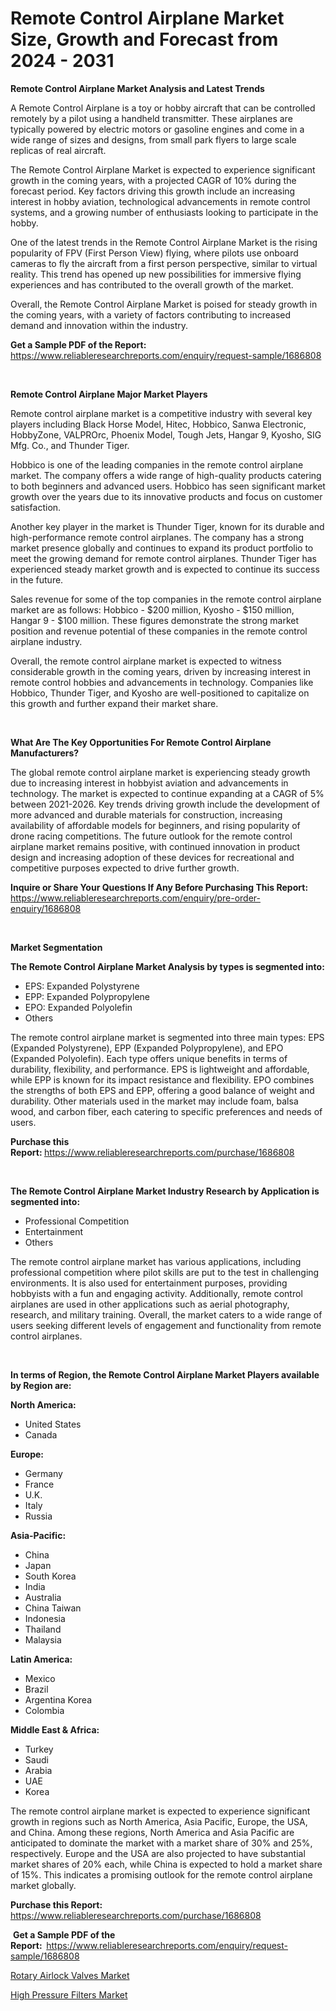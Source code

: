 <p><h1>Remote Control Airplane Market Size, Growth and Forecast from 2024 - 2031</h1></p><p><strong>Remote Control Airplane Market Analysis and Latest Trends</strong></p>
<p><p>A Remote Control Airplane is a toy or hobby aircraft that can be controlled remotely by a pilot using a handheld transmitter. These airplanes are typically powered by electric motors or gasoline engines and come in a wide range of sizes and designs, from small park flyers to large scale replicas of real aircraft.</p><p>The Remote Control Airplane Market is expected to experience significant growth in the coming years, with a projected CAGR of 10% during the forecast period. Key factors driving this growth include an increasing interest in hobby aviation, technological advancements in remote control systems, and a growing number of enthusiasts looking to participate in the hobby.</p><p>One of the latest trends in the Remote Control Airplane Market is the rising popularity of FPV (First Person View) flying, where pilots use onboard cameras to fly the aircraft from a first person perspective, similar to virtual reality. This trend has opened up new possibilities for immersive flying experiences and has contributed to the overall growth of the market.</p><p>Overall, the Remote Control Airplane Market is poised for steady growth in the coming years, with a variety of factors contributing to increased demand and innovation within the industry.</p></p>
<p><strong>Get a Sample PDF of the Report:&nbsp;</strong> <a href="https://www.reliableresearchreports.com/enquiry/request-sample/1686808">https://www.reliableresearchreports.com/enquiry/request-sample/1686808</a></p>
<p>&nbsp;</p>
<p><strong>Remote Control Airplane Major Market Players</strong></p>
<p><p>Remote control airplane market is a competitive industry with several key players including Black Horse Model, Hitec, Hobbico, Sanwa Electronic, HobbyZone, VALPROrc, Phoenix Model, Tough Jets, Hangar 9, Kyosho, SIG Mfg. Co., and Thunder Tiger. </p><p>Hobbico is one of the leading companies in the remote control airplane market. The company offers a wide range of high-quality products catering to both beginners and advanced users. Hobbico has seen significant market growth over the years due to its innovative products and focus on customer satisfaction. </p><p>Another key player in the market is Thunder Tiger, known for its durable and high-performance remote control airplanes. The company has a strong market presence globally and continues to expand its product portfolio to meet the growing demand for remote control airplanes. Thunder Tiger has experienced steady market growth and is expected to continue its success in the future.</p><p>Sales revenue for some of the top companies in the remote control airplane market are as follows: Hobbico - $200 million, Kyosho - $150 million, Hangar 9 - $100 million. These figures demonstrate the strong market position and revenue potential of these companies in the remote control airplane industry.</p><p>Overall, the remote control airplane market is expected to witness considerable growth in the coming years, driven by increasing interest in remote control hobbies and advancements in technology. Companies like Hobbico, Thunder Tiger, and Kyosho are well-positioned to capitalize on this growth and further expand their market share.</p></p>
<p>&nbsp;</p>
<p><strong>What Are The Key Opportunities For Remote Control Airplane Manufacturers?</strong></p>
<p><p>The global remote control airplane market is experiencing steady growth due to increasing interest in hobbyist aviation and advancements in technology. The market is expected to continue expanding at a CAGR of 5% between 2021-2026. Key trends driving growth include the development of more advanced and durable materials for construction, increasing availability of affordable models for beginners, and rising popularity of drone racing competitions. The future outlook for the remote control airplane market remains positive, with continued innovation in product design and increasing adoption of these devices for recreational and competitive purposes expected to drive further growth.</p></p>
<p><strong>Inquire or Share Your Questions If Any Before Purchasing This Report:</strong> <a href="https://www.reliableresearchreports.com/enquiry/pre-order-enquiry/1686808">https://www.reliableresearchreports.com/enquiry/pre-order-enquiry/1686808</a></p>
<p>&nbsp;</p>
<p><strong>Market Segmentation</strong></p>
<p><strong>The Remote Control Airplane Market Analysis by types is segmented into:</strong></p>
<p><ul><li>EPS: Expanded Polystyrene</li><li>EPP: Expanded Polypropylene</li><li>EPO: Expanded Polyolefin</li><li>Others</li></ul></p>
<p><p>The remote control airplane market is segmented into three main types: EPS (Expanded Polystyrene), EPP (Expanded Polypropylene), and EPO (Expanded Polyolefin). Each type offers unique benefits in terms of durability, flexibility, and performance. EPS is lightweight and affordable, while EPP is known for its impact resistance and flexibility. EPO combines the strengths of both EPS and EPP, offering a good balance of weight and durability. Other materials used in the market may include foam, balsa wood, and carbon fiber, each catering to specific preferences and needs of users.</p></p>
<p><strong>Purchase this Report:&nbsp;</strong><a href="https://www.reliableresearchreports.com/purchase/1686808">https://www.reliableresearchreports.com/purchase/1686808</a></p>
<p>&nbsp;</p>
<p><strong>The Remote Control Airplane Market Industry Research by Application is segmented into:</strong></p>
<p><ul><li>Professional Competition</li><li>Entertainment</li><li>Others</li></ul></p>
<p><p>The remote control airplane market has various applications, including professional competition where pilot skills are put to the test in challenging environments. It is also used for entertainment purposes, providing hobbyists with a fun and engaging activity. Additionally, remote control airplanes are used in other applications such as aerial photography, research, and military training. Overall, the market caters to a wide range of users seeking different levels of engagement and functionality from remote control airplanes.</p></p>
<p>&nbsp;</p>
<p><strong>In terms of Region, the Remote Control Airplane Market Players available by Region are:</strong></p>
<p>
    <p> <strong> North America: </strong>
        <ul>
            <li>United States</li>
            <li>Canada</li>
        </ul>
        </p> 
    <p> <strong> Europe: </strong>
        <ul>
            <li>Germany</li>
            <li>France</li>
            <li>U.K.</li>
            <li>Italy</li>
            <li>Russia</li>
        </ul>
        </p> 
    <p> <strong> Asia-Pacific: </strong>
        <ul>
            <li>China</li>
            <li>Japan</li>
            <li>South Korea</li>
            <li>India</li>
            <li>Australia</li>
            <li>China Taiwan</li>
            <li>Indonesia</li>
            <li>Thailand</li>
            <li>Malaysia</li>
        </ul>
        </p> 
    <p> <strong> Latin America: </strong>
        <ul>
            <li>Mexico</li>
            <li>Brazil</li>
            <li>Argentina Korea</li>
            <li>Colombia</li>
        </ul>
        </p> 
    <p> <strong> Middle East & Africa: </strong>
        <ul>
            <li>Turkey</li>
            <li>Saudi</li>
            <li>Arabia</li>
            <li>UAE</li>
            <li>Korea</li>
        </ul>
    </p>
    </p>
<p><p>The remote control airplane market is expected to experience significant growth in regions such as North America, Asia Pacific, Europe, the USA, and China. Among these regions, North America and Asia Pacific are anticipated to dominate the market with a market share of 30% and 25%, respectively. Europe and the USA are also projected to have substantial market shares of 20% each, while China is expected to hold a market share of 15%. This indicates a promising outlook for the remote control airplane market globally.</p></p>
<p><strong>Purchase this Report: </strong><a href="https://www.reliableresearchreports.com/purchase/1686808">https://www.reliableresearchreports.com/purchase/1686808</a></p>
<p>&nbsp;<strong>Get a Sample PDF of the Report:&nbsp;&nbsp;</strong><a href="https://www.reliableresearchreports.com/enquiry/request-sample/1686808">https://www.reliableresearchreports.com/enquiry/request-sample/1686808</a></p>
<p><strong></strong></p>
<p><p><a href="https://github.com/dx0328/Market-Research-Report-List-1/blob/main/rotary-airlock-valves-market.md">Rotary Airlock Valves Market</a></p><p><a href="https://github.com/Glendatilghmankmgz0rbhwpy/Market-Research-Report-List-1/blob/main/high-pressure-filters-market.md">High Pressure Filters Market</a></p></p>